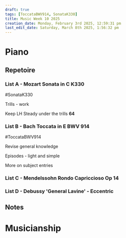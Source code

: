 ```yaml
---
draft: true
tags: [ToccataBWV914, SonataK330]
title: Music Week 10 2025
creation_date: Monday, February 3rd 2025, 12:59:31 pm
last_edit_date: Saturday, March 8th 2025, 1:56:32 pm
---
```


# Piano

## Repetoire

### List A - Mozart Sonata in C K330

#SonataK330

Trills - work

Keep LH Steady under the trills **64**

### List B - Bach Toccata in E BWV 914

#ToccataBWV914

Revise general knowledge

Episodes - light and simple

More on subject entries

### List C - Mendelssohn Rondo Capriccioso Op 14

### List D - Debussy 'General Lavine' - Eccentric

## Notes

# Musicianship
